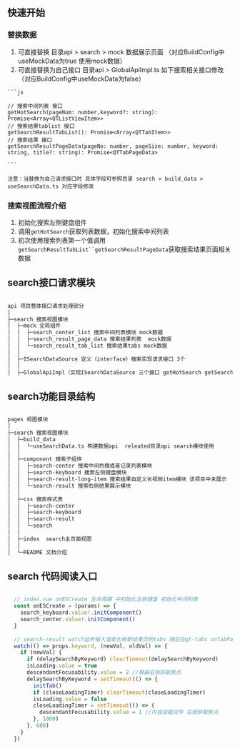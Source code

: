 
## 快速开始

### 替换数据

  1. 可直接替换 目录api > search > mock 数据展示页面 （对应BuildConfig中useMockData为true 使用mock数据）
  2. 可直接替换为自己接口 目录api > GlobalApiImpl.ts 如下搜索相关接口修改 （对应BuildConfig中useMockData为false）

    ```js

    // 搜索中间列表 接口
    getHotSearch(pageNum: number,keyword?: string): Promise<Array<QTListViewItem>> 
    // 搜索结果tablist 接口
    getSearchResultTabList(): Promise<Array<QTTabItem>>
    // 搜索结果 接口
    getSearchResultPageData(pageNo: number, pageSize: number, keyword: string, title?: string): Promise<QTTabPageData>
     
    ```

    注意：当替换为自己请求接口时 具体字段可参照目录 search > build_data > useSearchData.ts 对应字段修改

### 搜索视图流程介绍

1. 初始化搜索左侧键盘组件
2. 调用`getHotSearch`获取列表数据，初始化搜索中间列表  
3. 初次使用搜索列表第一个值调用`getSearchResultTabList``getSearchResultPageData`获取搜索结果页面相关数据



## search接口请求模块
```bash

api 项目整体接口请求处理部分
│  
├─search 搜索视图模块
│  ├─mock 全局组件
│  │  ├─search_center_list 搜索中间列表模块 mock数据
│  │  ├─search_result_page_data 搜索结果列表  mock数据
│  │  └─search_result_tab_list 搜索结果tabs mock数据
│  │
│  ├─ISearchDataSource 定义（interface）搜索实现请求接口 3个
│  │
│  ├─GlobalApiImpl（实现ISearchDataSource 三个接口 getHotSearch getSearchResultTabList getSearchResultPageData）

```


## search功能目录结构
```bash

pages 视图模块
│  
├─search 搜索视图模块
│  ├─build_data 
│  │  └─useSearchData.ts 构建数据api  releated目录api search模块使用
│  │
│  ├─component 搜索子组件
│  │  ├─search-center 搜索中间热搜或者记录列表模块
│  │  ├─search-keyboard 搜索左侧键盘模块
│  │  ├─search-result-long-item 搜索结果自定义长视频item模块 该项目中未展示
│  │  └─search-result 搜索右侧结果展示模块
│  │
│  ├─css 搜索样式表
│  │  ├─search-center
│  │  ├─search-keyboard
│  │  ├─search-result
│  │  └─search
│  │
│  ├─index  search主页面视图
│  │
│  └─README 文档介绍

```




## search 代码阅读入口

```js

  // index.vue onESCreate 生命周期 中初始化左侧键盘 初始化中间列表
  const onESCreate = (params) => {
    search_keyboard.value!.initComponent()
    search_center.value!.initComponent()
  } 
 
  // search-result watch监听输入值变化刷新结果页的tabs 随后在qt-tabs onTabPageLoadData回调中处理item数据
  watch(() => props.keyword, (newVal, oldVal) => {
    if (newVal) {
      if (delaySearchByKeyword) clearTimeout(delaySearchByKeyword)
      isLoading.value = true
      descendantFocusability.value = 2 //屏蔽右侧获取焦点
      delaySearchByKeyword = setTimeout(() => {
        initTab()
        if (closeLoadingTimer) clearTimeout(closeLoadingTimer)
        isLoading.value = false
        closeLoadingTimer = setTimeout(() => {
          descendantFocusability.value = 1 //内容加载完毕 右侧获取焦点
        }, 1000)
      }, 600)
    }
  })

```
